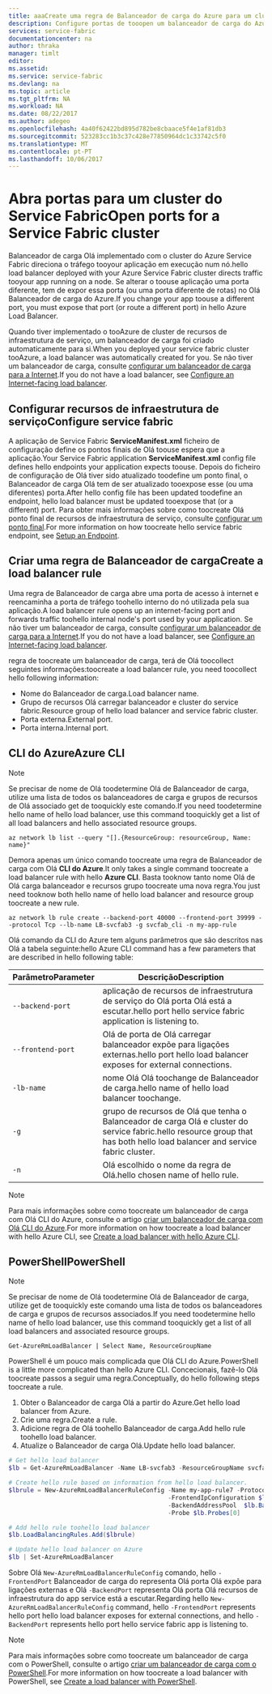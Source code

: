 ```yaml
---
title: aaaCreate uma regra de Balanceador de carga do Azure para um cluster
description: Configure portas de tooopen um balanceador de carga do Azure para o cluster do Service Fabric do Azure.
services: service-fabric
documentationcenter: na
author: thraka
manager: timlt
editor: 
ms.assetid: 
ms.service: service-fabric
ms.devlang: na
ms.topic: article
ms.tgt_pltfrm: NA
ms.workload: NA
ms.date: 08/22/2017
ms.author: adegeo
ms.openlocfilehash: 4a40f62422bd895d782be8cbaace5f4e1af81db3
ms.sourcegitcommit: 523283cc1b3c37c428e77850964dc1c33742c5f0
ms.translationtype: MT
ms.contentlocale: pt-PT
ms.lasthandoff: 10/06/2017
---
```

# <a name="open-ports-for-a-service-fabric-cluster"></a><span data-ttu-id="75969-103">Abra portas para um cluster do Service Fabric</span><span class="sxs-lookup"><span data-stu-id="75969-103">Open ports for a Service Fabric cluster</span></span>

<span data-ttu-id="75969-104">Balanceador de carga Olá implementado com o cluster do Azure Service Fabric direciona o tráfego tooyour aplicação em execução num nó.</span><span class="sxs-lookup"><span data-stu-id="75969-104">hello load balancer deployed with your Azure Service Fabric cluster directs traffic tooyour app running on a node.</span></span> <span data-ttu-id="75969-105">Se alterar o toouse aplicação uma porta diferente, tem de expor essa porta (ou uma porta diferente de rotas) no Olá Balanceador de carga do Azure.</span><span class="sxs-lookup"><span data-stu-id="75969-105">If you change your app toouse a different port, you must expose that port (or route a different port) in hello Azure Load Balancer.</span></span>

<span data-ttu-id="75969-106">Quando tiver implementado o tooAzure de cluster de recursos de infraestrutura de serviço, um balanceador de carga foi criado automaticamente para si.</span><span class="sxs-lookup"><span data-stu-id="75969-106">When you deployed your service fabric cluster tooAzure, a load balancer was automatically created for you.</span></span> <span data-ttu-id="75969-107">Se não tiver um balanceador de carga, consulte [configurar um balanceador de carga para a Internet](..\load-balancer\load-balancer-get-started-internet-portal.md).</span><span class="sxs-lookup"><span data-stu-id="75969-107">If you do not have a load balancer, see [Configure an Internet-facing load balancer](..\load-balancer\load-balancer-get-started-internet-portal.md).</span></span>

## <a name="configure-service-fabric"></a><span data-ttu-id="75969-108">Configurar recursos de infraestrutura de serviço</span><span class="sxs-lookup"><span data-stu-id="75969-108">Configure service fabric</span></span>

<span data-ttu-id="75969-109">A aplicação de Service Fabric **ServiceManifest.xml** ficheiro de configuração define os pontos finais de Olá toouse espera que a aplicação.</span><span class="sxs-lookup"><span data-stu-id="75969-109">Your Service Fabric application **ServiceManifest.xml** config file defines hello endpoints your application expects toouse.</span></span> <span data-ttu-id="75969-110">Depois do ficheiro de configuração de Olá tiver sido atualizado toodefine um ponto final, o Balanceador de carga Olá tem de ser atualizado tooexpose esse (ou uma diferentes) porta.</span><span class="sxs-lookup"><span data-stu-id="75969-110">After hello config file has been updated toodefine an endpoint, hello load balancer must be updated tooexpose that (or a different) port.</span></span> <span data-ttu-id="75969-111">Para obter mais informações sobre como toocreate Olá ponto final de recursos de infraestrutura de serviço, consulte [configurar um ponto final](service-fabric-service-manifest-resources.md).</span><span class="sxs-lookup"><span data-stu-id="75969-111">For more information on how toocreate hello service fabric endpoint, see [Setup an Endpoint](service-fabric-service-manifest-resources.md).</span></span>

## <a name="create-a-load-balancer-rule"></a><span data-ttu-id="75969-112">Criar uma regra de Balanceador de carga</span><span class="sxs-lookup"><span data-stu-id="75969-112">Create a load balancer rule</span></span>

<span data-ttu-id="75969-113">Uma regra de Balanceador de carga abre uma porta de acesso à internet e reencaminha a porta de tráfego toohello interno do nó utilizada pela sua aplicação.</span><span class="sxs-lookup"><span data-stu-id="75969-113">A load balancer rule opens up an internet-facing port and forwards traffic toohello internal node's port used by your application.</span></span> <span data-ttu-id="75969-114">Se não tiver um balanceador de carga, consulte [configurar um balanceador de carga para a Internet](..\load-balancer\load-balancer-get-started-internet-portal.md).</span><span class="sxs-lookup"><span data-stu-id="75969-114">If you do not have a load balancer, see [Configure an Internet-facing load balancer](..\load-balancer\load-balancer-get-started-internet-portal.md).</span></span>

<span data-ttu-id="75969-115">regra de toocreate um balanceador de carga, terá de Olá toocollect seguintes informações:</span><span class="sxs-lookup"><span data-stu-id="75969-115">toocreate a load balancer rule, you need toocollect hello following information:</span></span>

- <span data-ttu-id="75969-116">Nome do Balanceador de carga.</span><span class="sxs-lookup"><span data-stu-id="75969-116">Load balancer name.</span></span>
- <span data-ttu-id="75969-117">Grupo de recursos Olá carregar balanceador e cluster do service fabric.</span><span class="sxs-lookup"><span data-stu-id="75969-117">Resource group of hello load balancer and service fabric cluster.</span></span>
- <span data-ttu-id="75969-118">Porta externa.</span><span class="sxs-lookup"><span data-stu-id="75969-118">External port.</span></span>
- <span data-ttu-id="75969-119">Porta interna.</span><span class="sxs-lookup"><span data-stu-id="75969-119">Internal port.</span></span>

## <a name="azure-cli"></a><span data-ttu-id="75969-120">CLI do Azure</span><span class="sxs-lookup"><span data-stu-id="75969-120">Azure CLI</span></span>
>[!NOTE]
><span data-ttu-id="75969-121">Se precisar de nome de Olá toodetermine Olá de Balanceador de carga, utilize uma lista de todos os balanceadores de carga e grupos de recursos de Olá associado get de tooquickly este comando.</span><span class="sxs-lookup"><span data-stu-id="75969-121">If you need toodetermine hello name of hello load balancer, use this command tooquickly get a list of all load balancers and hello associated resource groups.</span></span>
>
>`az network lb list --query "[].{ResourceGroup: resourceGroup, Name: name}"`
>

<span data-ttu-id="75969-122">Demora apenas um único comando toocreate uma regra de Balanceador de carga com Olá **CLI do Azure**.</span><span class="sxs-lookup"><span data-stu-id="75969-122">It only takes a single command toocreate a load balancer rule with hello **Azure CLI**.</span></span> <span data-ttu-id="75969-123">Basta tooknow tanto nome Olá de Olá carga balanceador e recursos grupo toocreate uma nova regra.</span><span class="sxs-lookup"><span data-stu-id="75969-123">You just need tooknow both hello name of hello load balancer and resource group toocreate a new rule.</span></span>

```azurecli
az network lb rule create --backend-port 40000 --frontend-port 39999 --protocol Tcp --lb-name LB-svcfab3 -g svcfab_cli -n my-app-rule
```

<span data-ttu-id="75969-124">Olá comando da CLI do Azure tem alguns parâmetros que são descritos nas Olá a tabela seguinte:</span><span class="sxs-lookup"><span data-stu-id="75969-124">hello Azure CLI command has a few parameters that are described in hello following table:</span></span>

| <span data-ttu-id="75969-125">Parâmetro</span><span class="sxs-lookup"><span data-stu-id="75969-125">Parameter</span></span> | <span data-ttu-id="75969-126">Descrição</span><span class="sxs-lookup"><span data-stu-id="75969-126">Description</span></span> |
| --------- | ----------- |
| `--backend-port`  | <span data-ttu-id="75969-127">aplicação de recursos de infraestrutura de serviço do Olá porta Olá está a escutar.</span><span class="sxs-lookup"><span data-stu-id="75969-127">hello port hello service fabric application is listening to.</span></span> |
| `--frontend-port` | <span data-ttu-id="75969-128">Olá de porta de Olá carregar balanceador expõe para ligações externas.</span><span class="sxs-lookup"><span data-stu-id="75969-128">hello port hello load balancer exposes for external connections.</span></span> |
| `-lb-name` | <span data-ttu-id="75969-129">nome Olá Olá toochange de Balanceador de carga.</span><span class="sxs-lookup"><span data-stu-id="75969-129">hello name of hello load balancer toochange.</span></span> |
| `-g`       | <span data-ttu-id="75969-130">grupo de recursos de Olá que tenha o Balanceador de carga Olá e cluster do service fabric.</span><span class="sxs-lookup"><span data-stu-id="75969-130">hello resource group that has both hello load balancer and service fabric cluster.</span></span> |
| `-n`       | <span data-ttu-id="75969-131">Olá escolhido o nome da regra de Olá.</span><span class="sxs-lookup"><span data-stu-id="75969-131">hello chosen name of hello rule.</span></span> |


>[!NOTE]
><span data-ttu-id="75969-132">Para mais informações sobre como toocreate um balanceador de carga com Olá CLI do Azure, consulte o artigo [criar um balanceador de carga com Olá CLI do Azure](..\load-balancer\load-balancer-get-started-internet-arm-cli.md).</span><span class="sxs-lookup"><span data-stu-id="75969-132">For more information on how toocreate a load balancer with hello Azure CLI, see [Create a load balancer with hello Azure CLI](..\load-balancer\load-balancer-get-started-internet-arm-cli.md).</span></span>

## <a name="powershell"></a><span data-ttu-id="75969-133">PowerShell</span><span class="sxs-lookup"><span data-stu-id="75969-133">PowerShell</span></span>

>[!NOTE]
><span data-ttu-id="75969-134">Se precisar de nome de Olá toodetermine Olá de Balanceador de carga, utilize get de tooquickly este comando uma lista de todos os balanceadores de carga e grupos de recursos associados.</span><span class="sxs-lookup"><span data-stu-id="75969-134">If you need toodetermine hello name of hello load balancer, use this command tooquickly get a list of all load balancers and associated resource groups.</span></span>
>
>`Get-AzureRmLoadBalancer | Select Name, ResourceGroupName`

<span data-ttu-id="75969-135">PowerShell é um pouco mais complicada que Olá CLI do Azure.</span><span class="sxs-lookup"><span data-stu-id="75969-135">PowerShell is a little more complicated than hello Azure CLI.</span></span> <span data-ttu-id="75969-136">Concecionais, fazê-lo Olá toocreate passos a seguir uma regra.</span><span class="sxs-lookup"><span data-stu-id="75969-136">Conceptually, do hello following steps toocreate a rule.</span></span>

1. <span data-ttu-id="75969-137">Obter o Balanceador de carga Olá a partir do Azure.</span><span class="sxs-lookup"><span data-stu-id="75969-137">Get hello load balancer from Azure.</span></span>
2. <span data-ttu-id="75969-138">Crie uma regra.</span><span class="sxs-lookup"><span data-stu-id="75969-138">Create a rule.</span></span>
3. <span data-ttu-id="75969-139">Adicione regra de Olá toohello Balanceador de carga.</span><span class="sxs-lookup"><span data-stu-id="75969-139">Add hello rule toohello load balancer.</span></span>
4. <span data-ttu-id="75969-140">Atualize o Balanceador de carga Olá.</span><span class="sxs-lookup"><span data-stu-id="75969-140">Update hello load balancer.</span></span>

```powershell
# Get hello load balancer
$lb = Get-AzureRmLoadBalancer -Name LB-svcfab3 -ResourceGroupName svcfab_cli

# Create hello rule based on information from hello load balancer.
$lbrule = New-AzureRmLoadBalancerRuleConfig -Name my-app-rule7 -Protocol Tcp -FrontendPort 39990 -BackendPort 40009 `
                                            -FrontendIpConfiguration $lb.FrontendIpConfigurations[0] `
                                            -BackendAddressPool  $lb.BackendAddressPools[0] `
                                            -Probe $lb.Probes[0]

# Add hello rule toohello load balancer
$lb.LoadBalancingRules.Add($lbrule)

# Update hello load balancer on Azure
$lb | Set-AzureRmLoadBalancer
```

<span data-ttu-id="75969-141">Sobre Olá `New-AzureRmLoadBalancerRuleConfig` comando, hello `-FrontendPort` Balanceador de carga do representa Olá porta Olá expõe para ligações externas e Olá `-BackendPort` representa Olá porta Olá recursos de infraestrutura do app service está a escutar.</span><span class="sxs-lookup"><span data-stu-id="75969-141">Regarding hello `New-AzureRmLoadBalancerRuleConfig` command, hello `-FrontendPort` represents hello port hello load balancer exposes for external connections, and hello `-BackendPort` represents hello port hello service fabric app is listening to.</span></span>

>[!NOTE]
><span data-ttu-id="75969-142">Para mais informações sobre como toocreate um balanceador de carga com o PowerShell, consulte o artigo [criar um balanceador de carga com o PowerShell](..\load-balancer\load-balancer-get-started-internet-arm-ps.md).</span><span class="sxs-lookup"><span data-stu-id="75969-142">For more information on how toocreate a load balancer with PowerShell, see [Create a load balancer with PowerShell](..\load-balancer\load-balancer-get-started-internet-arm-ps.md).</span></span>

